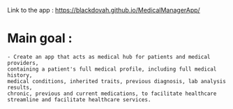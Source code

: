Link to the app : https://blackdovah.github.io/MedicalManagerApp/
# Main goal :
~~~~~~~~~~~~~
- Create an app that acts as medical hub for patients and medical providers,
containing a patient's full medical profile, including full medical history,
medical conditions, inherited traits, previous diagnosis, lab analysis results,
chronic, previous and current medications, to facilitate healthcare streamline and facilitate healthcare services.
